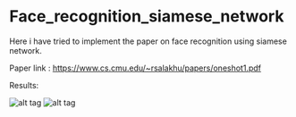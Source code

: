 # Face_recognition_siamese_network
Here i have tried to implement the paper on face recognition using siamese network.

Paper link : https://www.cs.cmu.edu/~rsalakhu/papers/oneshot1.pdf

Results:

![alt tag](https://user-images.githubusercontent.com/51228517/138589521-cbd24cb0-e5a3-464b-ba40-875998da5319.jpg)
![alt tag](https://user-images.githubusercontent.com/51228517/138589579-ce189f9c-34ad-4ece-8ac7-512c87522206.jpg)
